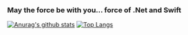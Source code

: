 ### May the force be with you... force of .Net and Swift
[![Anurag's github stats](https://github-readme-stats.vercel.app/api?username=ElysiumWhale&count_private=true&hide=contribs,prs,stars&show_icons=true&show_icons=true&theme=vue)](https://github.com/anuraghazra/github-readme-stats)
[![Top Langs](https://github-readme-stats.vercel.app/api/top-langs/?username=ElysiumWhale&layout=compact&count_private=true)](https://github.com/anuraghazra/github-readme-stats)
<!--
**ElysiumWhale/ElysiumWhale** is a ✨ _special_ ✨ repository because its `README.md` (this file) appears on your GitHub profile.

Here are some ideas to get you started:

- 🔭 I’m currently working on ...
- 🌱 I’m currently learning ...
- 👯 I’m looking to collaborate on ...
- 🤔 I’m looking for help with ...
- 💬 Ask me about ...
- 📫 How to reach me: ...
- 😄 Pronouns: ...
- ⚡ Fun fact: ...
-->
